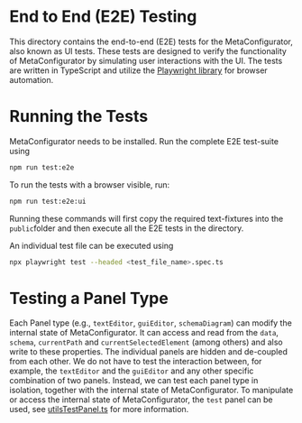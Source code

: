 # End to End (E2E) Testing

This directory contains the end-to-end (E2E) tests for the MetaConfigurator, also known as UI tests.
These tests are designed to verify the functionality of MetaConfigurator by simulating user interactions with the UI.
The tests are written in TypeScript and utilize the [Playwright library](https://playwright.dev/) for browser automation.

# Running the Tests

MetaConfigurator needs to be installed.
Run the complete E2E test-suite using

```bash
npm run test:e2e
```

To run the tests with a browser visible, run:

```bash
npm run test:e2e:ui
```

Running these commands will first copy the required text-fixtures into the `public`folder and then execute all the E2E tests in the directory.

An individual test file can be executed using

```bash
npx playwright test --headed <test_file_name>.spec.ts
```

# Testing a Panel Type

Each Panel type (e.g., `textEditor`, `guiEditor`, `schemaDiagram`) can modify the internal state of MetaConfigurator.
It can access and read from the `data`, `schema`, `currentPath` and `currentSelectedElement` (among others) and also write to these properties.
The individual panels are hidden and de-coupled from each other.
We do not have to test the interaction between, for example, the `textEditor` and the `guiEditor` and any other specific combination of two panels.
Instead, we can test each panel type in isolation, together with the internal state of MetaConfigurator. 
To manipulate or access the internal state of MetaConfigurator, the `test` panel can be used, see [utilsTestPanel.ts](utilsTestPanel.ts) for more information.

